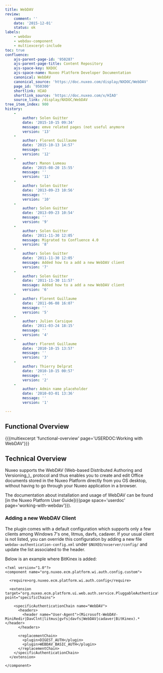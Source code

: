 ```yaml
---
title: WebDAV
review:
    comment: ''
    date: '2015-12-01'
    status: ok
labels:
    - webdav
    - webdav-component
    - multiexcerpt-include
toc: true
confluence:
    ajs-parent-page-id: '950287'
    ajs-parent-page-title: Content Repository
    ajs-space-key: NXDOC
    ajs-space-name: Nuxeo Platform Developer Documentation
    canonical: WebDAV
    canonical_source: 'https://doc.nuxeo.com/display/NXDOC/WebDAV'
    page_id: '950300'
    shortlink: HIAO
    shortlink_source: 'https://doc.nuxeo.com/x/HIAO'
    source_link: /display/NXDOC/WebDAV
tree_item_index: 900
history:
    -
        author: Solen Guitter
        date: '2015-10-15 09:34'
        message: emve related pages (not useful anymore
        version: '13'
    -
        author: Florent Guillaume
        date: '2015-10-13 14:57'
        message: ''
        version: '12'
    -
        author: Manon Lumeau
        date: '2015-08-20 15:55'
        message: ''
        version: '11'
    -
        author: Solen Guitter
        date: '2013-09-23 10:56'
        message: ''
        version: '10'
    -
        author: Solen Guitter
        date: '2013-09-23 10:54'
        message: ''
        version: '9'
    -
        author: Solen Guitter
        date: '2011-11-30 12:05'
        message: Migrated to Confluence 4.0
        version: '8'
    -
        author: Solen Guitter
        date: '2011-11-30 12:05'
        message: Added how to a add a new WebDAV client
        version: '7'
    -
        author: Solen Guitter
        date: '2011-11-30 11:57'
        message: Added how to a add a new WebDAV client
        version: '6'
    -
        author: Florent Guillaume
        date: '2011-06-08 16:07'
        message: ''
        version: '5'
    -
        author: Julien Carsique
        date: '2011-03-24 18:15'
        message: ''
        version: '4'
    -
        author: Florent Guillaume
        date: '2010-10-15 13:57'
        message: ''
        version: '3'
    -
        author: Thierry Delprat
        date: '2010-10-15 00:57'
        message: ''
        version: '2'
    -
        author: Admin name placeholder
        date: '2010-03-01 13:36'
        message: ''
        version: '1'

---
```

## Functional Overview

{{{multiexcerpt 'functional-overview' page='USERDOC:Working with WebDAV'}}}

## Technical Overview

Nuxeo supports the WebDAV (Web-based Distributed Authoring and Versioning_)_ protocol and thus enables you to create and edit Office documents stored in the Nuxeo Platform directly from you OS desktop, without having to go through your Nuxeo application in a browser.

The documentation about installation and usage of WebDAV can be found [in the Nuxeo Platform User Guide]({{page space='userdoc' page='working-with-webdav'}}).

### Adding a new WebDAV Client

The plugin comes with a default configuration which supports only a few clients among Windows 7's one, litmus, davfs, cadaver. If your usual client is not listed, you can override this configuration by adding a new file `webdav-authentication-config.xml` under `$NUXEO/nxserver/config/` and update the list associated to the header.

Below is an example where BitKinex is added:

```
<?xml version="1.0"?>
<component name="org.nuxeo.ecm.platform.wi.auth.config.custom">

  <require>org.nuxeo.ecm.platform.wi.auth.config</require>

  <extension target="org.nuxeo.ecm.platform.ui.web.auth.service.PluggableAuthenticationService" point="specificChains">

    <specificAuthenticationChain name="WebDAV">
      <headers>
        <header name="User-Agent">(Microsoft-WebDAV-MiniRedir|DavClnt|litmus|gvfs|davfs|WebDAV|cadaver|BitKinex).*</header>
      </headers>

      <replacementChain>
        <plugin>DIGEST_AUTH</plugin>
        <plugin>WEBDAV_BASIC_AUTH</plugin>
      </replacementChain>
    </specificAuthenticationChain>
  </extension>

</component>

```
